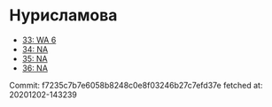 # Нурисламова
- [33: WA 6](33.md)
- [34: NA](34.md)
- [35: NA](35.md)
- [36: NA](36.md)

Commit: f7235c7b7e6058b8248c0e8f03246b27c7efd37e
 fetched at: 20201202-143239
